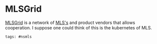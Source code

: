 # MLSGrid

[MLSGrid] is a network of [MLS's](../63) and product vendors that allows
cooperation. I suppose one could think of this is the kubernetes of MLS.

[MLSGrid]: https://www.mlsgrid.com/

    tags: #nsmls
